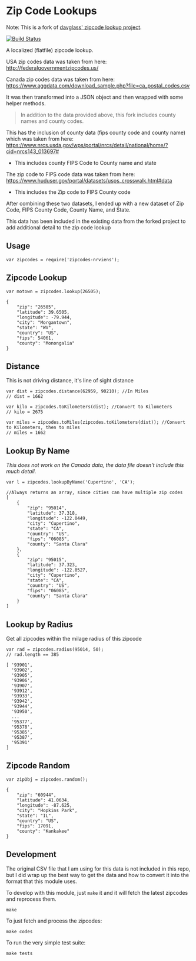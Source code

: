 Zip Code Lookups
================

Note: This is a fork of [davglass' zipcode lookup project](https://github.com/davglass/zipcodes).

[![Build Status](https://travis-ci.org/davglass/zipcodes.svg?branch=master)](https://travis-ci.org/davglass/zipcodes)

A localized (flatfile) zipcode lookup.

USA zip codes data was taken from here: http://federalgovernmentzipcodes.us/

Canada zip codes data was taken from here: https://www.aggdata.com/download_sample.php?file=ca_postal_codes.csv

It was then transformed into a JSON object and then wrapped with some helper methods.

> In addition to the data provided above, this fork includes county names and county codes.

This has the inclusion of county data (fips county code and county name) which was taken from here: https://www.nrcs.usda.gov/wps/portal/nrcs/detail/national/home/?cid=nrcs143_013697#
* This includes county FIPS Code to County name and state

The zip code to FIPS code data was taken from here: https://www.huduser.gov/portal/datasets/usps_crosswalk.html#data
* This includes the Zip code to FIPS County code

After combining these two datasets, I ended up with a new dataset of Zip Code, FIPS County Code, County Name, and State.

This data has been included in the existing data from the forked project to add additional detail to the zip code lookup

Usage
-----

    var zipcodes = require('zipcodes-nrviens');


Zipcode Lookup
--------------

    var motown = zipcodes.lookup(26505);

    {
        "zip": "26505",
        "latitude": 39.6505,
        "longitude": -79.944,
        "city": "Morgantown",
        "state": "WV",
        "country": "US",
        "fips": 54061,
        "county": "Monongalia"
    }

Distance
--------

This is not driving distance, it's line of sight distance


    var dist = zipcodes.distance(62959, 90210); //In Miles
    // dist = 1662

    var kilo = zipcodes.toKilometers(dist); //Convert to Kilometers
    // kilo = 2675

    var miles = zipcodes.toMiles(zipcodes.toKilometers(dist)); //Convert to Kilometers, then to miles
    // miles = 1662


Lookup By Name
--------------

*This does not work on the Canada data, the data file doesn't include this much detail.*

    var l = zipcodes.lookupByName('Cupertino', 'CA');
    
    //Always returns an array, since cities can have multiple zip codes
    [
        {
            "zip": "95014",
            "latitude": 37.318,
            "longitude": -122.0449,
            "city": "Cupertino",
            "state": "CA",
            "country": "US",
            "fips": "06085",
            "county": "Santa Clara"
        },
        {
            "zip": "95015",
            "latitude": 37.323,
            "longitude": -122.0527,
            "city": "Cupertino",
            "state": "CA",
            "country": "US",
            "fips": "06085",
            "county": "Santa Clara"
        }
    ]


Lookup by Radius
----------------

Get all zipcodes within the milage radius of this zipcode

    var rad = zipcodes.radius(95014, 50);
    // rad.length == 385

    [ '93901',
      '93902',
      '93905',
      '93906',
      '93907',
      '93912',
      '93933',
      '93942',
      '93944',
      '93950',
      ...
      '95377',
      '95378',
      '95385',
      '95387',
      '95391' 
    ]

Zipcode Random
--------------

    var zipObj = zipcodes.random();

    {
        "zip": "60944",
        "latitude": 41.0634,
        "longitude": -87.625,
        "city": "Hopkins Park",
        "state": "IL",
        "country": "US",
        "fips": 17091,
        "county": "Kankakee"
    }

Development
-----------

The original CSV file that I am using for this data is not included in this repo, but I did wrap up
the best way to get the data and how to convert it into the format that this module uses.

To develop with this module, just `make` it and it will fetch the latest zipcodes and reprocess them.

    make

To just fetch and process the zipcodes:

    make codes

To run the very simple test suite:

    make tests